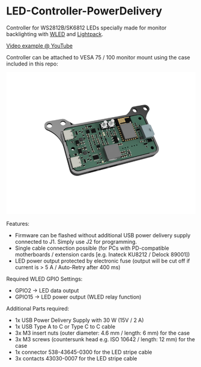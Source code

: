 # LED-Controller-PowerDelivery
Controller for WS2812B/SK6812 LEDs specially made for monitor backlighting with [WLED](https://kno.wled.ge/) and [Lightpack](https://github.com/psieg/Lightpack).

[Video example @ YouTube](https://youtu.be/EE_DajBsjAQ)

Controller can be attached to VESA 75 / 100 monitor mount using the case included in this repo:

![Front](https://github.com/dtimber/LED-Controller-PowerDelivery/blob/main/Pictures/LED-Controller-PD_2024-Dec-17_01-49-33PM-000_CustomizedView2065316698.png)

Features:
* Firmware can be flashed without additional USB power delivery supply connected to J1. Simply use J2 for programming.
* Single cable connection possible (for PCs with PD-compatible motherboards / extension cards [e.g. Inateck KU8212 / Delock 89001])
* LED power output protected by electronic fuse (output will be cut off if current is > 5 A / Auto-Retry after 400 ms)

Required WLED GPIO Settings:
* GPIO2 -> LED data output
* GPIO15 -> LED power output (WLED relay function)

Additional Parts required:
* 1x USB Power Delivery Supply with 30 W (15V / 2 A)
* 1x USB Type A to C or Type C to C cable
* 3x M3 insert nuts (outer diameter: 4.6 mm / length: 6 mm) for the case
* 3x M3 screws (countersunk head e.g. ISO 10642 / length: 12 mm) for the case
* 1x connector 538-43645-0300 for the LED stripe cable
* 3x contacts 43030-0007 for the LED stripe cable
